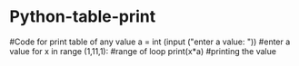 # Python-table-print
#Code for print table of any value
a = int (input ("enter a value: ")) #enter a value
for x in range (1,11,1): #range of loop
 print(x*a) #printing the value
